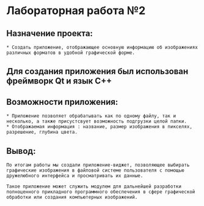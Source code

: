 # Лабораторная работа №2 

## Назначение проекта:
    * Cоздать приложение, отображающее основную информацию об изображениях различных форматов в удобной графической форме.

## Для создания приложения был использован фреймворк Qt и язык C++

## Возможности приложения:
    * Приложение позволяет обрабатывать как по одному файлу, так и несколько, а также присустсвует возможность подгрузки целой папки.
    * Отображаемая информация : название, размер изображения в пикселях, разрешение, глубина цвета.

## Вывод:
    По итогам работы мы создали приложение-виджет, позволяющее выбирать графические изображения в файловой системе пользователя с помощью дружелюбного интерфейса и просматривать их данные.

    Такое приложение может служить модулем для дальнейшей разработки полноценного прикладного программного обеспечения в сфере графической обработки или создания компьютерных изображений.